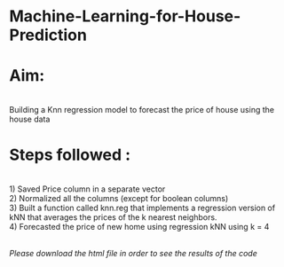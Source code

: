 # Machine-Learning-for-House-Prediction

<h1>Aim:</h1><br/>
Building a Knn regression model to forecast the price of house using the house data

<h1>Steps followed :</h1><br/>
1) Saved Price column in a separate vector<br/>
2) Normalized all the columns (except for boolean columns)<br/>
3) Built a function called knn.reg that implements a regression version of kNN that averages the prices of the k nearest neighbors.<br/>
4) Forecasted the price of new home using regression kNN using k = 4<br/><br/>

<i><bold>Please download the html file in order to see the results of the code</bold><i>
